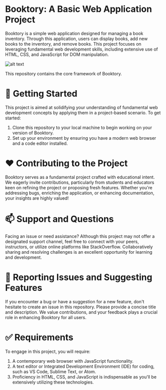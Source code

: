 # Booktory: A Basic Web Application Project
Booktory is a simple web application designed for managing a book inventory. Through this application, users can display books, add new books to the inventory, and remove books. This project focuses on leveraging fundamental web development skills, including extensive use of HTML, CSS, and JavaScript for DOM manipulation.

![alt text](<Screenshot 2024-03-24 at 10.08.44 PM.png>)

This repository contains the core framework of Booktory.

# 🚀  Getting Started

This project is aimed at solidifying your understanding of fundamental web development concepts by applying them in a project-based scenario. To get started:

1. Clone this repository to your local machine to begin working on your version of Booktory.
2. Set up your environment by ensuring you have a modern web browser and a code editor installed.

# ❤️  Contributing to the Project

Booktory serves as a fundamental project crafted with educational intent. We eagerly invite contributions, particularly from students and educators keen on refining the project or proposing fresh features. Whether you're addressing bugs, enriching the application, or enhancing documentation, your insights are highly valued!

# 📫  Support and Questions

Facing an issue or need assistance? Although this project may not offer a designated support channel, feel free to connect with your peers, instructors, or utilize online platforms like StackOverflow. Collaboratively sharing and resolving challenges is an excellent opportunity for learning and development.

# 🤝  Reporting Issues and Suggesting Features

If you encounter a bug or have a suggestion for a new feature, don't hesitate to create an issue in this repository. Please provide a concise title and description. We value contributions, and your feedback plays a crucial role in enhancing Booktory for all users.

# ✅  Requirements

To engage in this project, you will require:

1. A contemporary web browser with JavaScript functionality.
2. A text editor or Integrated Development Environment (IDE) for coding, such as VS Code, Sublime Text, or Atom.
3. Proficiency in HTML, CSS, and JavaScript is indispensable as you'll be extensively utilizing these technologies.